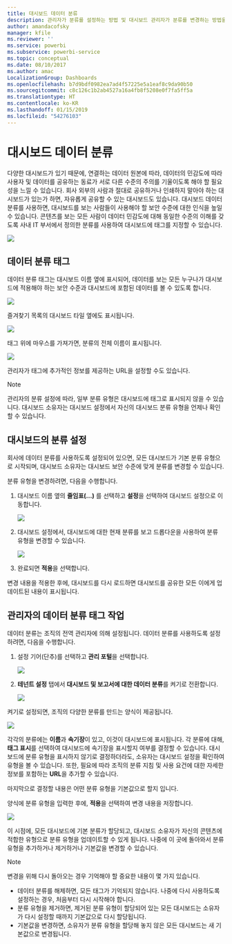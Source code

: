 ```yaml
---
title: 대시보드 데이터 분류
description: 관리자가 분류를 설정하는 방법 및 대시보드 관리자가 분류를 변경하는 방법을 비롯한 대시보드 데이터 분류에 대해 알아봅니다.
author: amandacofsky
manager: kfile
ms.reviewer: ''
ms.service: powerbi
ms.subservice: powerbi-service
ms.topic: conceptual
ms.date: 08/10/2017
ms.author: amac
LocalizationGroup: Dashboards
ms.openlocfilehash: b7d9bdf0982ea7ad4f57225e5a1eaf8c9da90b50
ms.sourcegitcommit: c8c126c1b2ab4527a16a4fb8f5208e0f7fa5ff5a
ms.translationtype: HT
ms.contentlocale: ko-KR
ms.lasthandoff: 01/15/2019
ms.locfileid: "54276103"
---
```

# <a name="dashboard-data-classification"></a>대시보드 데이터 분류
다양한 대시보드가 있기 때문에, 연결하는 데이터 원본에 따라, 데이터의 민감도에 따라 사용자 및 데이터를 공유하는 동료가 서로 다른 수준의 주의를 기울이도록 해야 할 필요성을 느낄 수 있습니다. 회사 외부의 사람과 절대로 공유하거나 인쇄하지 말아야 하는 대시보드가 있는가 하면, 자유롭게 공유할 수 있는 대시보드도 있습니다. 대시보드 데이터 분류를 사용하면, 대시보드를 보는 사람들이 사용해야 할 보안 수준에 대한 인식을 높일 수 있습니다. 콘텐츠를 보는 모든 사람이 데이터 민감도에 대해 동일한 수준의 이해를 갖도록 사내 IT 부서에서 정의한 분류를 사용하여 대시보드에 태그를 지정할 수 있습니다.

![](media/service-data-classification/dashboard_tagged_as_hbi.png)

## <a name="data-classification-tags"></a>데이터 분류 태그
데이터 분류 태그는 대시보드 이름 옆에 표시되어, 데이터를 보는 모든 누구나가 대시보드에 적용해야 하는 보안 수준과 대시보드에 포함된 데이터를 볼 수 있도록 합니다.

![](media/service-data-classification/tag_next_to_title.png)

즐겨찾기 목록의 대시보드 타일 옆에도 표시됩니다.

![](media/service-data-classification/tag_on_dashboard_tile.png)

태그 위에 마우스를 가져가면, 분류의 전체 이름이 표시됩니다.

![](media/service-data-classification/tag_tooltip.png)

관리자가 태그에 추가적인 정보를 제공하는 URL을 설정할 수도 있습니다.

> [!NOTE]
> 관리자의 분류 설정에 따라, 일부 분류 유형은 대시보드에 태그로 표시되지 않을 수 있습니다. 대시보드 소유자는 대시보드 설정에서 자신의 대시보드 분류 유형을 언제나 확인할 수 있습니다.
> 
> 

## <a name="setting-a-dashboards-classification"></a>대시보드의 분류 설정
회사에 데이터 분류를 사용하도록 설정되어 있으면, 모든 대시보드가 기본 분류 유형으로 시작되며, 대시보드 소유자는 대시보드 보안 수준에 맞게 분류를 변경할 수 있습니다.

분류 유형을 변경하려면, 다음을 수행합니다.

1. 대시보드 이름 옆의 **줄임표(...)** 를 선택하고 **설정**을 선택하여 대시보드 설정으로 이동합니다.
   
    ![](media/service-data-classification/dashboard_settings.png)
2. 대시보드 설정에서, 대시보드에 대한 현재 분류를 보고 드롭다운을 사용하여 분류 유형을 변경할 수 있습니다.
   
    ![](media/service-data-classification/classification_setting_dropdown.png)
3. 완료되면 **적용**을 선택합니다.

변경 내용을 적용한 후에, 대시보드를 다시 로드하면 대시보드를 공유한 모든 이에게 업데이트된 내용이 표시됩니다.

## <a name="working-with-data-classification-tags-as-an-admin"></a>관리자의 데이터 분류 태그 작업
데이터 분류는 조직의 전역 관리자에 의해 설정됩니다. 데이터 분류를 사용하도록 설정하려면, 다음을 수행합니다.

1. 설정 기어(단추)를 선택하고 **관리 포털**을 선택합니다.
   
    ![](media/service-data-classification/admin_portal_in_settings.png)
2. **테넌트 설정** 탭에서 **대시보드 및 보고서에 대한 데이터 분류**를 켜기로 전환합니다.
   
    ![](media/service-data-classification/data_classification_switch_location.png)

켜기로 설정되면, 조직의 다양한 분류를 만드는 양식이 제공됩니다.

![](media/service-data-classification/blank_classification_form.png)

각각의 분류에는 **이름**과 **속기장**이 있고, 이것이 대시보드에 표시됩니다. 각 분류에 대해, **태그 표시**를 선택하여 대시보드에 속기장을 표시할지 여부를 결정할 수 있습니다. 대시보드에 분류 유형을 표시하지 않기로 결정하더라도, 소유자는 대시보드 설정을 확인하여 유형을 볼 수 있습니다. 또한, 필요에 따라 조직의 분류 지침 및 사용 요건에 대한 자세한 정보를 포함하는 **URL**을 추가할 수 있습니다.  

마지막으로 결정할 내용은 어떤 분류 유형을 기본값으로 할지 입니다.  

양식에 분류 유형을 입력한 후에, **적용**을 선택하여 변경 내용을 저장합니다.

![](media/service-data-classification/filled_in_classification_form.png)

이 시점에, 모든 대시보드에 기본 분류가 할당되고, 대시보드 소유자가 자신의 콘텐츠에 적합한 유형으로 분류 유형을 업데이트할 수 있게 됩니다. 나중에 이 곳에 돌아와서 분류 유형을 추가하거나 제거하거나 기본값을 변경할 수 있습니다.  

> [!NOTE]
> 변경을 위해 다시 돌아오는 경우 기억해야 할 중요한 내용이 몇 가지 있습니다.
> 
> * 데이터 분류를 해제하면, 모든 태그가 기억되지 않습니다. 나중에 다시 사용하도록 설정하는 경우, 처음부터 다시 시작해야 합니다.  
> * 분류 유형을 제거하면, 제거된 분류 유형이 할당되어 있는 모든 대시보드는 소유자가 다시 설정할 때까지 기본값으로 다시 할당됩니다.  
> * 기본값을 변경하면, 소유자가 분류 유형을 할당해 놓지 않은 모든 대시보드는 새 기본값으로 변경됩니다.
> 
> 

